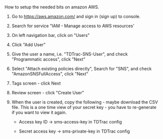 How to setup the needed bits on amazon AWS.

1. Go to https://aws.amazon.com/ and sign in (sign up) to console.

2. Search for service "IAM - Manage access to AWS resources'

3. On left navigation bar, click on "Users"

4. Click "Add User"

5. Give the user a name, i.e. "TDTrac-SNS-User", and check "Programmatic access", click "Next"

6. Select "Attach existing policies directly", Search for "SNS", and check "AmazonSNSFullAccess", click "Next"

7. Tags screen - click Next

8. Review screen - click "Create User"

9. When the user is created, copy the following - maybe download the CSV file.  This is a one time view of your secret key - you have to re-generate if you want to view it again.

    * Access key ID -> sms-access-key in TDTrac config

    * Secret access key -> sms-private-key in TDTrac config